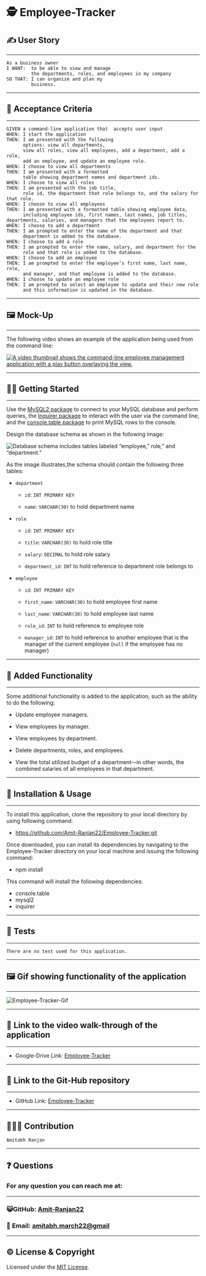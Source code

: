 # 🕵️ Employee-Tracker

## ✍️ User Story

---

```
As a business owner
I WANT:  to be able to view and manage
         the departments, roles, and employees in my company
SO THAT: I can organize and plan my
         business.
```

---

## 🤝 Acceptance Criteria

---

```
GIVEN a command-line application that  accepts user input
WHEN: I start the application
THEN: I am presented with the following
      options: view all departments,
      view all roles, view all employees, add a department, add a role,
      add an employee, and update an employee role.
WHEN: I choose to view all departments
THEN: I am presented with a formatted
      table showing department names and department ids.
WHEN: I choose to view all roles
THEN: I am presented with the job title,
      role id, the department that role belongs to, and the salary for that role.
WHEN: I choose to view all employees
THEN: I am presented with a formatted table showing employee data,
      including employee ids, first names, last names, job titles, departments, salaries, and managers that the employees report to.
WHEN: I choose to add a department
THEN: I am prompted to enter the name of the department and that
      department is added to the database.
WHEN: I choose to add a role
THEN: I am prompted to enter the name, salary, and department for the
      role and that role is added to the database.
WHEN: I choose to add an employee
THEN: I am prompted to enter the employee’s first name, last name, role,
      and manager, and that employee is added to the database.
WHEN: I choose to update an employee role
THEN: I am prompted to select an employee to update and their new role
      and this information is updated in the database.

```

---

## 🖼️ Mock-Up

---

The following video shows an example of the application being used from the command line:

[![A video thumbnail shows the command-line employee management application with a play button overlaying the view.](./Assets/12-sql-homework-video-thumbnail.png)](https://2u-20.wistia.com/medias/2lnle7xnpk)

---

## 🏃‍♂️ Getting Started

---

Use the [MySQL2 package](https://www.npmjs.com/package/mysql2) to connect to your MySQL database and perform queries, the [Inquirer package](https://www.npmjs.com/package/inquirer) to interact with the user via the command line, and the [console.table package](https://www.npmjs.com/package/console.table) to print MySQL rows to the console.

Design the database schema as shown in the following image:

![Database schema includes tables labeled “employee,” role,” and “department.”](./Assets/12-sql-homework-demo-01.png)

As the image illustrates,the schema should contain the following three tables:

- `department`

  - `id`: `INT PRIMARY KEY`

  - `name`: `VARCHAR(30)` to hold department name

- `role`

  - `id`: `INT PRIMARY KEY`

  - `title`: `VARCHAR(30)` to hold role title

  - `salary`: `DECIMAL` to hold role salary

  - `department_id`: `INT` to hold reference to department role belongs to

- `employee`

  - `id`: `INT PRIMARY KEY`

  - `first_name`: `VARCHAR(30)` to hold employee first name

  - `last_name`: `VARCHAR(30)` to hold employee last name

  - `role_id`: `INT` to hold reference to employee role

  - `manager_id`: `INT` to hold reference to another employee that is the manager of the current employee (`null` if the employee has no manager)

---

## 🙋 Added Functionality

---

Some additional functionality is added to the application, such as the ability to do the following:

- Update employee managers.

- View employees by manager.

- View employees by department.

- Delete departments, roles, and employees.

- View the total utilized budget of a department&mdash;in other words, the combined salaries of all employees in that department.

---

## 💾 Installation & Usage

---

To install this application, clone the repository to your local directory by using following command:

- https://github.com/Amit-Ranjan22/Employee-Tracker.git

Once downloaded, you can install its dependencies by navigating to the Employee-Tracker directory on your local machine and issuing the following command:

- npm install

This command will install the following dependencies:

- console.table
- mysql2
- inquirer

---

## 🧪 Tests

---

```
There are no test used for this application.
```

---

## 🖼️ Gif showing functionality of the application

---

![Employee-Tracker-Gif](assets/Employee-tracker-Gif.gif)

---

## 🔌 Link to the video walk-through of the application

---

- Google-Drive Link: [Employee-Tracker](https://drive.google.com/file/d/1hOi69mCsdODGOCEAvO48hb9JELP3OCwc/view?usp=sharing)

---

## 🔌 Link to the Git-Hub repository

---

- GitHub Link: [
  Employee-Tracker](https://github.com/Amit-Ranjan22/Employee-Tracker.git)

---

<h2 id='contribution'>🧑‍🤝‍🧑 Contribution</h2>

    Amitabh Ranjan

---

<h2 id='questions'>❓ Questions</h2>

<h3>For any question you can reach me at:</h3>

---

<h3>😺GitHub: <a href='https://github.com/Amit-Ranjan22'>Amit-Ranjan22</a></h3>

<h3>📩 Email: <a href='https://mail.google.com/'>amitabh.march22@gmail</a></h3>

---

## ©️ License & Copyright

Licensed under the [MIT License](License-Copyright/LICENSE).
